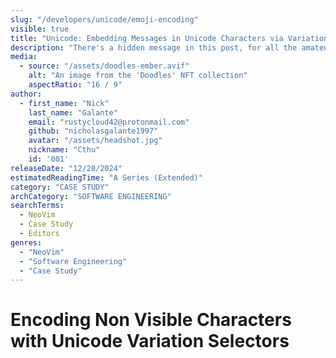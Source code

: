 ```yaml
---
slug: "/developers/unicode/emoji-encoding"
visible: true
title: "Unicode: Embedding Messages in Unicode Characters via Variation Selectors"
description: "There's a hidden message in this post, for all the amateur cryptographers out there."
media:
  - source: "/assets/doodles-ember.avif"
    alt: "An image from the 'Doodles' NFT collection"
    aspectRatio: "16 / 9"
author:
  - first_name: "Nick"
    last_name: "Galante"
    email: "rustycloud42@protonmail.com"
    github: "nicholasgalante1997"
    avatar: "/assets/headshot.jpg"
    nickname: "Cthu"
    id: '001'
releaseDate: "12/28/2024"
estimatedReadingTime: "A Series (Extended)"
category: "CASE STUDY"
archCategory: "SOFTWARE ENGINEERING"
searchTerms:
  - NeoVim
  - Case Study
  - Editors
genres:
  - "NeoVim"
  - "Software Engineering"
  - "Case Study"
---
```


# Encoding Non Visible Characters with Unicode Variation Selectors

